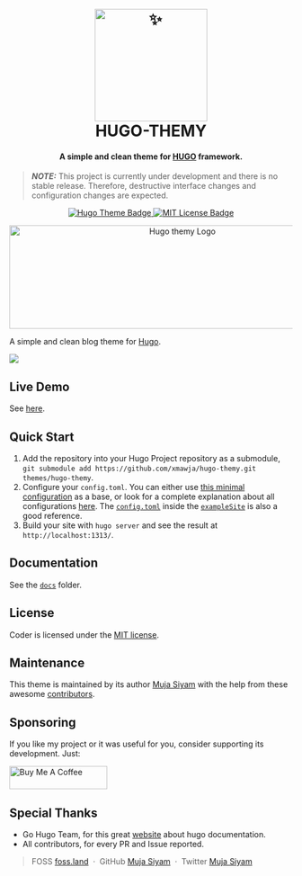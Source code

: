 <!---------------------------------------------- START ------------------------------------------------->
<!-- LOGO -->
<h1 align="center">
  <br>
  <a href="#"><img src="#" alt="✨" width="200"></a>
  <br>
  HUGO-THEMY
  <br>
</h1>
<!-- DISCRIPTION -->
<h4 align="center">A simple and clean theme for <a href="https://gohugo.io/" target="_blank">HUGO</a> framework.</h4>

> **_NOTE:_**  This project is currently under development and there is no stable release. Therefore, destructive interface changes and configuration changes are expected.

<p align="center">
  <p align="center">
    <a href="https://themes.gohugo.io/hugo-themy/">
      <img src="https://img.shields.io/badge/hugo-themy-orange" alt="Hugo Theme Badge"">
    </a>
    <a href="https://github.com/xmawja/hugo-themy/blob/main/LICENSE">
      <img src="https://img.shields.io/github/license/xmawja/hugo-themy.svg" alt="MIT License Badge">
    </a>
  </p>

  <p align="center">
    <a href="https://github.com/xmawja/hugo-themy">
      <img src="#" alt="Hugo themy Logo" width="600px" height="184px">
    </a>
  </p>
</p>

A simple and clean blog theme for [Hugo](https://gohugo.io/).

![](images/screenshot.png)

## Live Demo

See [here](https://hugo-themy.netlify.app/).

<!---------------------------------------------- HOW TO USE -------------------------------------------->
## Quick Start

1. Add the repository into your Hugo Project repository as a submodule, `git submodule add https://github.com/xmawja/hugo-themy.git themes/hugo-themy`.
2. Configure your `config.toml`. You can either use [this minimal configuration](https://github.com/xmawja/hugo-themy/blob/main/docs/configurations.md#complete-example) as a base, or look for a complete explanation about all configurations [here](https://github.com/xmawja/hugo-themy/blob/main/docs/configurations.md). The [`config.toml`](https://github.com/xmawja/hugo-themy/blob/main/exampleSite/config.toml) inside the [`exampleSite`](https://github.com/xmawja/hugo-themy/tree/main/exampleSite) is also a good reference.
3. Build your site with `hugo server` and see the result at `http://localhost:1313/`.

## Documentation

See the [`docs`](docs/home.md) folder.

<!---------------------------------------------- LICENCE ---------------------------------------------->
## License

Coder is licensed under the [MIT license](https://github.com/xmawja/hugo-themy/blob/main/LICENSE).

## Maintenance

This theme is maintained by its author [Muja Siyam](https://github.com/xmawja) with the help from these awesome [contributors](CONTRIBUTORS.md).

<!---------------------------------------------- SUPPORT ---------------------------------------------->
## Sponsoring

If you like my project or it was useful for you, consider supporting its development. Just:

<a href="https://www.buymeacoffee.com/xmawja" target="_blank"><img src="https://cdn.buymeacoffee.com/buttons/default-green.png" alt="Buy Me A Coffee" height="41" width="174"></a>
<!---------------------------------------------- CREADITS --------------------------------------------->
## Special Thanks

-   Go Hugo Team, for this great [website](https://gohugo.io/documentation/) about hugo documentation.
-   All contributors, for every PR and Issue reported.

<!---------------------------------------------- MEDIA LINKS ------------------------------------------>
> FOSS [foss.land](https://www.foss.land) &nbsp;&middot;&nbsp;
> GitHub [Muja Siyam](https://github.com/xmawja) &nbsp;&middot;&nbsp;
> Twitter [Muja Siyam](https://twitter.com/xmawja)
<!---------------------------------------------- END -------------------------------------------------->
